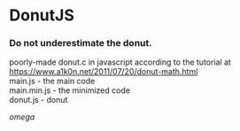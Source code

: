 # DonutJS
### Do not underestimate the donut.
poorly-made donut.c in javascript according to the tutorial at https://www.a1k0n.net/2011/07/20/donut-math.html  
main.js - the main code  
main.min.js - the minimized code  
donut.js - donut  


_omega_
